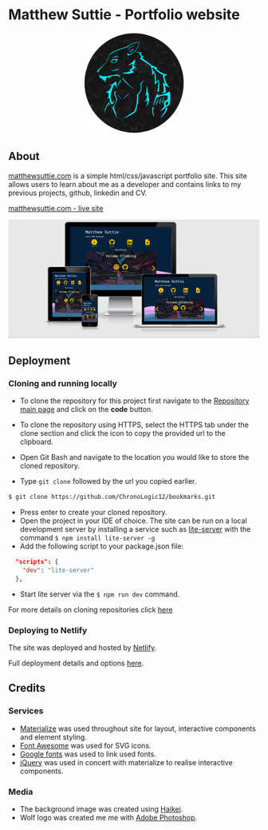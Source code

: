 # Matthew Suttie - Portfolio website

<p align="center">
    <img src="images\wolf-logo-circle.png" width="200px"/>
</p>

## **About**

[matthewsuttie.com](matthewsuttie.com) is a simple html/css/javascript portfolio site. This site allows users to learn about me as a developer and contains links to my previous projects, github, linkedin and CV.

[matthewsuttie.com - live site](matthewsuttie.com)

<p align="center">
    <img src="images\am_i_responsive_portfolio.PNG" width="1200px"/>
</p>

## **Deployment**

### **Cloning and running locally**

- To clone the repository for this project first navigate to the [Repository main page](https://github.com/ChronoLogic12/ms-portfolio-site) and click on the **code** button.

- To clone the repository using HTTPS, select the HTTPS tab under the clone section and click the icon to copy the provided url to the clipboard.

- Open Git Bash and navigate to the location you would like to store the cloned repository.
- Type `git clone` followed by the url you copied earlier.

```sh
$ git clone https://github.com/ChronoLogic12/bookmarks.git
```

- Press enter to create your cloned repository.
- Open the project in your IDE of choice. The site can be run on a local development server by installing a service such as [lite-server](https://www.npmjs.com/package/lite-server) with the command `$ npm install lite-server -g`
- Add the following script to your package.json file:

```json
  "scripts": {
    "dev": "lite-server"
  },
```

- Start lite server via the `$ npm run dev` command.

For more details on cloning repositories click [here](https://docs.github.com/en/repositories/creating-and-managing-repositories/cloning-a-repository)

### **Deploying to Netlify**

The site was deployed and hosted by [Netlify](https://app.netlify.com/).

Full deployment details and options [here](https://docs.netlify.com/site-deploys/create-deploys/).

## **Credits**

### Services

- [Materialize](https://materializecss.com/) was used throughout site for layout, interactive components and element styling.
- [Font Awesome](https://fontawesome.com/) was used for SVG icons.
- [Google fonts](https://fonts.google.com/) was used to link used fonts.
- [jQuery](https://jquery.com/) was used in concert with materialize to realise interactive components.

### Media

- The background image was created using [Haikei](https://app.haikei.app/).
- Wolf logo was created me me with [Adobe Photoshop](https://www.adobe.com/uk/products/photoshop.html).
